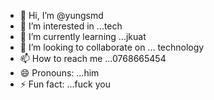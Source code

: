 - 👋 Hi, I’m @yungsmd
- 👀 I’m interested in ...tech
- 🌱 I’m currently learning ...jkuat
- 💞️ I’m looking to collaborate on ... technology 
- 📫 How to reach me ...0768665454
- 😄 Pronouns: ...him
- ⚡ Fun fact: ...fuck you 

<!---
yungsmd/yungsmd is a ✨ special ✨ repository because its `README.md` (this file) appears on your GitHub profile.
You can click the Preview link to take a look at your changes.
--->
